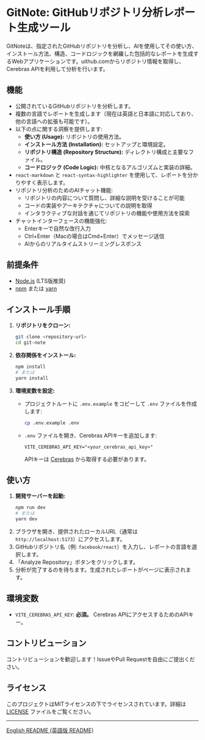 # GitNote: GitHubリポジトリ分析レポート生成ツール

GitNoteは、指定されたGitHubリポジトリを分析し、AIを使用してその使い方、インストール方法、構造、コードロジックを網羅した包括的なレポートを生成するWebアプリケーションです。uithub.comからリポジトリ情報を取得し、Cerebras APIを利用して分析を行います。

## 機能

*   公開されているGitHubリポジトリを分析します。
*   複数の言語でレポートを生成します（現在は英語と日本語に対応しており、他の言語への拡張も可能です）。
*   以下の点に関する洞察を提供します:
    *   **使い方 (Usage):** リポジトリの使用方法。
    *   **インストール方法 (Installation):** セットアップと環境設定。
    *   **リポジトリ構造 (Repository Structure):** ディレクトリ構成と主要なファイル。
    *   **コードロジック (Code Logic):** 中核となるアルゴリズムと実装の詳細。
*   `react-markdown` と `react-syntax-highlighter` を使用して、レポートを分かりやすく表示します。
*   リポジトリ分析のためのAIチャット機能:
    *   リポジトリの内容について質問し、詳細な説明を受けることが可能
    *   コードの実装やアーキテクチャについての説明を取得
    *   インタラクティブな対話を通じてリポジトリの機能や使用方法を探索
*   チャットインターフェースの機能強化:
    *   Enterキーで自然な改行入力
    *   Ctrl+Enter（Macの場合はCmd+Enter）でメッセージ送信
    *   AIからのリアルタイムストリーミングレスポンス

## 前提条件

*   [Node.js](https://nodejs.org/) (LTS版推奨)
*   [npm](https://www.npmjs.com/) または [yarn](https://yarnpkg.com/)

## インストール手順

1.  **リポジトリをクローン:**
    ```bash
    git clone <repository-url>
    cd git-note
    ```

2.  **依存関係をインストール:**
    ```bash
    npm install
    # または
    yarn install
    ```

3.  **環境変数を設定:**
    *   プロジェクトルートに `.env.example` をコピーして `.env` ファイルを作成します:
        ```bash
        cp .env.example .env
        ```
    *   `.env` ファイルを開き、Cerebras APIキーを追加します:
        ```env
        VITE_CEREBRAS_API_KEY="<your_cerebras_api_key>"
        ```
        APIキーは [Cerebras](https://www.cerebras.net/) から取得する必要があります。

## 使い方

1.  **開発サーバーを起動:**
    ```bash
    npm run dev
    # または
    yarn dev
    ```
2.  ブラウザを開き、提供されたローカルURL（通常は `http://localhost:5173`）にアクセスします。
3.  GitHubリポジトリ名（例: `facebook/react`）を入力し、レポートの言語を選択します。
4.  「Analyze Repository」ボタンをクリックします。
5.  分析が完了するのを待ちます。生成されたレポートがページに表示されます。

## 環境変数

*   `VITE_CEREBRAS_API_KEY`: **必須。** Cerebras APIにアクセスするためのAPIキー。

## コントリビューション

コントリビューションを歓迎します！IssueやPull Requestを自由にご提出ください。

## ライセンス

このプロジェクトはMITライセンスの下でライセンスされています。詳細は [LICENSE](LICENSE) ファイルをご覧ください。

---

[English README (英語版 README)](README.md)

